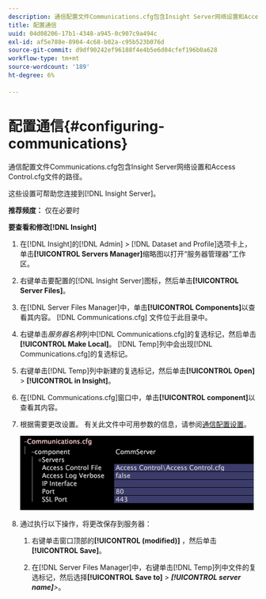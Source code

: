 ```yaml
---
description: 通信配置文件Communications.cfg包含Insight Server网络设置和Access Control.cfg文件的路径。
title: 配置通信
uuid: 04d08206-17b1-4348-a945-0c907c9a494c
exl-id: af5e788e-8904-4c68-b02a-c95b523b076d
source-git-commit: d9df90242ef96188f4e4b5e6d04cfef196b0a628
workflow-type: tm+mt
source-wordcount: '189'
ht-degree: 6%

---
```


# 配置通信{#configuring-communications}

通信配置文件Communications.cfg包含Insight Server网络设置和Access Control.cfg文件的路径。

这些设置可帮助您连接到[!DNL Insight Server]。

**推荐频度：** 仅在必要时

**要查看和修改[!DNL Insight]**

1. 在[!DNL Insight]的[!DNL Admin] > [!DNL Dataset and Profile]选项卡上，单击&#x200B;**[!UICONTROL Servers Manager]**&#x200B;缩略图以打开“服务器管理器”工作区。
1. 右键单击要配置的[!DNL Insight Server]图标，然后单击&#x200B;**[!UICONTROL Server Files]**。
1. 在[!DNL Server Files Manager]中，单击&#x200B;**[!UICONTROL Components]**&#x200B;以查看其内容。 [!DNL Communications.cfg] 文件位于此目录中。
1. 右键单击&#x200B;*服务器名称*&#x200B;列中[!DNL Communications.cfg]的复选标记，然后单击&#x200B;**[!UICONTROL Make Local]**。 [!DNL Temp]列中会出现[!DNL Communications.cfg]的复选标记。
1. 右键单击[!DNL Temp]列中新建的复选标记，然后单击&#x200B;**[!UICONTROL Open]** > **[!UICONTROL in Insight]**。
1. 在[!DNL Communications.cfg]窗口中，单击&#x200B;**[!UICONTROL component]**&#x200B;以查看其内容。
1. 根据需要更改设置。 有关此文件中可用参数的信息，请参阅[通信配置设置](../../../home/c-inst-svr/c-cfg-stgs-ref/c-comm-cfg-stgs.md#concept-aed00587c7a1432fb487bd154aaea6b1)。

   ![步骤信息](assets/cfg_communications_examplevalues.png)

1. 通过执行以下操作，将更改保存到服务器：

   1. 右键单击窗口顶部的&#x200B;**[!UICONTROL (modified)]** ，然后单击&#x200B;**[!UICONTROL Save]**。

   1. 在[!DNL Server Files Manager]中，右键单击[!DNL Temp]列中文件的复选标记，然后选择&#x200B;**[!UICONTROL Save to]** > ***[!UICONTROL server name]**>*。
